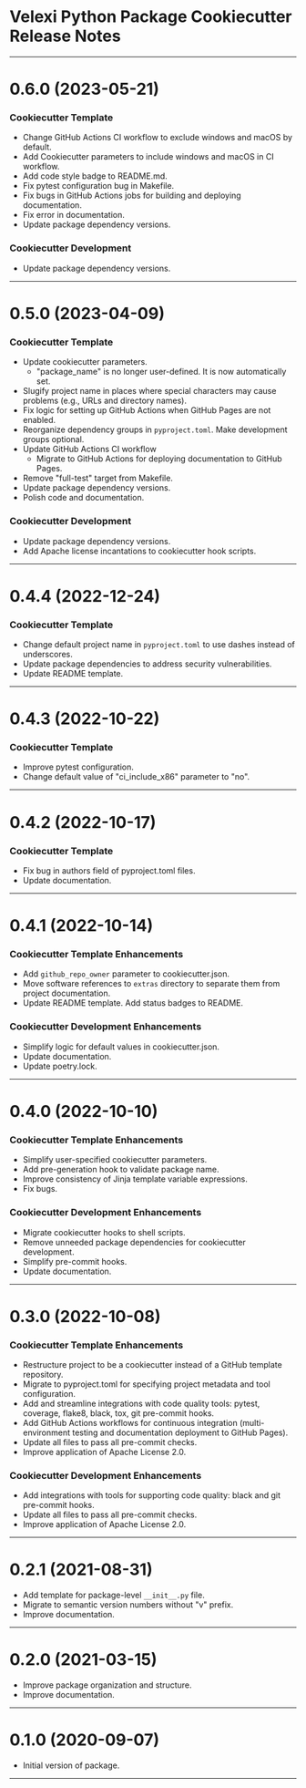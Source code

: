 Velexi Python Package Cookiecutter Release Notes
================================================

-------------------------------------------------------------------------------
0.6.0 (2023-05-21)
==================
### Cookiecutter Template
* Change GitHub Actions CI workflow to exclude windows and macOS by default.
* Add Cookiecutter parameters to include windows and macOS in CI workflow.
* Add code style badge to README.md.
* Fix pytest configuration bug in Makefile.
* Fix bugs in GitHub Actions jobs for building and deploying documentation.
* Fix error in documentation.
* Update package dependency versions.

### Cookiecutter Development
* Update package dependency versions.

-------------------------------------------------------------------------------
0.5.0 (2023-04-09)
==================
### Cookiecutter Template
* Update cookiecutter parameters.
  * "package_name" is no longer user-defined. It is now automatically set.
* Slugify project name in places where special characters may cause problems
  (e.g., URLs and directory names).
* Fix logic for setting up GitHub Actions when GitHub Pages are not enabled.
* Reorganize dependency groups in `pyproject.toml`. Make development groups
  optional.
* Update GitHub Actions CI workflow
  * Migrate to GitHub Actions for deploying documentation to GitHub Pages.
* Remove "full-test" target from Makefile.
* Update package dependency versions.
* Polish code and documentation.

### Cookiecutter Development
* Update package dependency versions.
* Add Apache license incantations to cookiecutter hook scripts.

-------------------------------------------------------------------------------
0.4.4 (2022-12-24)
==================
### Cookiecutter Template
* Change default project name in `pyproject.toml` to use dashes instead of
  underscores.
* Update package dependencies to address security vulnerabilities.
* Update README template.

-------------------------------------------------------------------------------
0.4.3 (2022-10-22)
==================
### Cookiecutter Template
* Improve pytest configuration.
* Change default value of "ci_include_x86" parameter to "no".

-------------------------------------------------------------------------------
0.4.2 (2022-10-17)
==================
### Cookiecutter Template
* Fix bug in authors field of pyproject.toml files.
* Update documentation.

-------------------------------------------------------------------------------
0.4.1 (2022-10-14)
==================
### Cookiecutter Template Enhancements
* Add `github_repo_owner` parameter to cookiecutter.json.
* Move software references to `extras` directory to separate them from project
  documentation.
* Update README template. Add status badges to README.

### Cookiecutter Development Enhancements
* Simplify logic for default values in cookiecutter.json.
* Update documentation.
* Update poetry.lock.

-------------------------------------------------------------------------------
0.4.0 (2022-10-10)
==================
### Cookiecutter Template Enhancements
* Simplify user-specified cookiecutter parameters.
* Add pre-generation hook to validate package name.
* Improve consistency of Jinja template variable expressions.
* Fix bugs.

### Cookiecutter Development Enhancements
* Migrate cookiecutter hooks to shell scripts.
* Remove unneeded package dependencies for cookiecutter development.
* Simplify pre-commit hooks.
* Update documentation.

-------------------------------------------------------------------------------
0.3.0 (2022-10-08)
==================
### Cookiecutter Template Enhancements
* Restructure project to be a cookiecutter instead of a GitHub template
  repository.
* Migrate to pyproject.toml for specifying project metadata and tool
  configuration.
* Add and streamline integrations with code quality tools: pytest, coverage,
  flake8, black, tox, git pre-commit hooks.
* Add GitHub Actions workflows for continuous integration (multi-environment
  testing and documentation deployment to GitHub Pages).
* Update all files to pass all pre-commit checks.
* Improve application of Apache License 2.0.

### Cookiecutter Development Enhancements
* Add integrations with tools for supporting code quality: black and git
  pre-commit hooks.
* Update all files to pass all pre-commit checks.
* Improve application of Apache License 2.0.

-------------------------------------------------------------------------------
0.2.1 (2021-08-31)
==================
* Add template for package-level `__init__.py` file.
* Migrate to semantic version numbers without "v" prefix.
* Improve documentation.

-------------------------------------------------------------------------------
0.2.0 (2021-03-15)
==================
* Improve package organization and structure.
* Improve documentation.

-------------------------------------------------------------------------------
0.1.0 (2020-09-07)
==================
* Initial version of package.

-------------------------------------------------------------------------------
